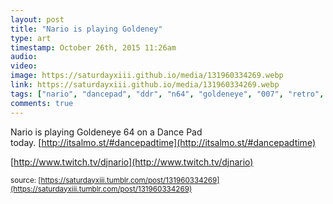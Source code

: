 ```yaml
---
layout: post
title: "Nario is playing Goldeney"
type: art
timestamp: October 26th, 2015 11:26am
audio: 
video: 
image: https://saturdayxiii.github.io/media/131960334269.webp
link: https://saturdayxiii.github.io/media/131960334269.webp
tags: ["nario", "dancepad", "ddr", "n64", "goldeneye", "007", "retro", "game", "stream", "live", "twitch", "art"]
comments: true
---
```

Nario is playing Goldeneye 64 on a Dance Pad today. [http://itsalmo.st/#dancepadtime](http://itsalmo.st/#dancepadtime)

[http://www.twitch.tv/djnario](http://www.twitch.tv/djnario)

<small>source: [https://saturdayxiii.tumblr.com/post/131960334269](https://saturdayxiii.tumblr.com/post/131960334269)</small>